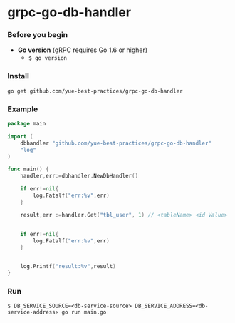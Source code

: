 # grpc-go-db-handler


### Before you begin

* **Go version** (gRPC requires Go 1.6 or higher)
	*	`$ go version`

### Install

`go get github.com/yue-best-practices/grpc-go-db-handler`

### Example

```go
package main

import (
	dbhandler "github.com/yue-best-practices/grpc-go-db-handler"
	"log"
)

func main() {
	handler,err:=dbhandler.NewDbHandler()

	if err!=nil{
		log.Fatalf("err:%v",err)
	}

	result,err :=handler.Get("tbl_user", 1) // <tableName> <id Value>


	if err!=nil{
		log.Fatalf("err:%v",err)
	}


	log.Printf("result:%v",result)
}
```

### Run

`$ DB_SERVICE_SOURCE=<db-service-source> DB_SERVICE_ADDRESS=<db-service-address> go run main.go`

